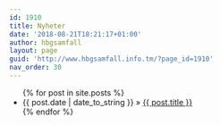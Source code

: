 ```yaml
---
id: 1910
title: Nyheter
date: '2018-08-21T18:21:17+01:00'
author: hbgsamfall
layout: page
guid: 'http://www.hbgsamfall.info.tm/?page_id=1910'
nav_order: 30
---
```


<ul class="posts">
   {% for post in site.posts %}
      <li><span>{{ post.date | date_to_string }}</span> &raquo; <a href="{{ post.url }}">{{ post.title }}</a></li>
   {% endfor %}
</ul>


